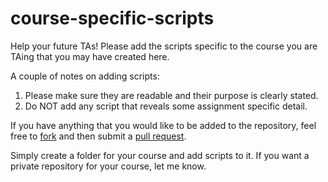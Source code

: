 # course-specific-scripts

Help your future TAs!
Please add the scripts specific to the course you are TAing that you may have created here.

A couple of notes on adding scripts:

1. Please make sure they are readable and their purpose is clearly stated.
2. Do NOT add any script that reveals some assignment specific detail.

If you have anything that you would like to be added to the repository, feel free to 
[fork](https://help.github.com/articles/fork-a-repo/)  and then submit 
a [pull request](https://help.github.com/articles/about-pull-requests/).


Simply create a folder for your course and add scripts to it. If you want a private
repository for your course, let me know.
